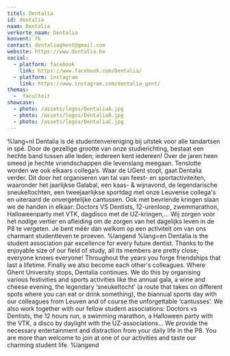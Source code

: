 ```yaml
---
titel: Dentalia
id: dentalia
naam: Dentalia
verkorte_naam: Dentalia
konvent: fk
contact: dentaliaghent@gmail.com
website: https://www.dentalia.be
social:
  - platform: facebook
    link: https://www.facebook.com/Dentalia/
  - platform: instagram
    link: https://www.instagram.com/dentalia_gent/
themas:
  -  faculteit
showcase:
  - photo: /assets/logos/DentaliaA.jpg
  - photo: /assets/logos/DentaliaB.jpg
  - photo: /assets/logos/DentaliaC.jpg
---
```


%lang=nl 
Dentalia is dé studentenvereniging bij uitstek voor alle tandartsen in spé. Door de gezellige grootte van onze studierichting, bestaat een hechte band tussen alle leden; iedereen kent iedereen! Over de jaren heen smeed je hechte vriendschappen die levenslang meegaan. Tenslotte worden we ook elkaars collega’s.
Waar de UGent stopt, gaat Dentalia verder. Dit door het organiseren van tal van feest- en sportactiviteiten, waaronder het jaarlijkse Galabal, een kaas- & wijnavond, de legendarische sneukeltochten, een tweejaarlijkse sportdag met onze Leuvense collega's en uiteraard de onvergetelijke cantussen. Ook met bevriende kringen slaan we de handen in elkaar: Doctors VS Dentists, 12-urenloop, zwemmarathon, Halloweenparty met VTK, dagdisco met de UZ-kringen,… Wij zorgen voor het nodige vertier en afleiding om de zorgen van het dagelijks leven in de P8 te vergeten. Je bent méér dan welkom op een activiteit om van ons charmant studentleven te proeven. 
%langend 
%lang=en 
Dentalia is the student association par excellence for every future dentist. Thanks to the enjoyable size of our field of study, all its members are pretty close; everyone knows everyone! Throughout the years you forge friendships that last a lifetime. Finally we also become each other's colleagues. Where Ghent University stops, Dentalia continues. We do this by organising various festivities and sports activities like the annual gala, a wine and cheese evening, the legendary ‘sneukeltocht’ (a route that takes on different spots where you can eat or drink something), the biannual sports day with our colleagues from Leuven and of course the unforgettable ‘cantusses’. We also work together with our fellow student associations: Doctors vs Dentists, the 12 hours run, a swimming marathon, a Halloween party with the VTK, a disco by daylight with the UZ-associations… We provide the necessary entertainment and distraction from your daily life in the P8. You are more than welcome to join at one of our activities and taste our charming student life. 
%langend 

